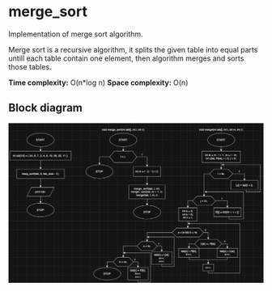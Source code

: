 # merge_sort

Implementation of merge sort algorithm.

Merge sort is a recursive algorithm, it splits the given table into equal parts untill each table contain one element, then algorithm merges and sorts those tables.

**Time complexity:** O(n*log n)
**Space complexity:** O(n)

## Block diagram

![merge sort algorithm block diagram](../../images/merge_sort.png)

